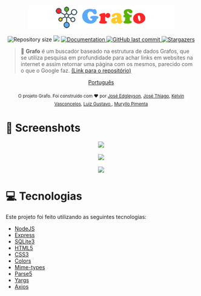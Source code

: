 <p align="center">
   <img src="./GrafoProject/src/images/grafo.png" width=""/>
</p>

<p align="center">
	
  <img alt="Repository size" src="https://img.shields.io/github/repo-size/MurylloEx/Grafo?color=5aaafa">

  <img src="https://img.shields.io/badge/version-1.0.0-ff2626.svg?cacheSeconds=2592000" />
  <a href="https://github.com/MurylloEx/Grafo/#readme">
    <img alt="Documentation" src="https://img.shields.io/badge/documentation-yes-ffc926.svg" target="_blank" />
  </a>
   <a href="https://github.com/MurylloEx/Grafo/commits/master">
      <img alt="GitHub last commit" src="https://img.shields.io/github/last-commit/MurylloEx/Grafo?color=59b200">
  </a>
   <a href="https://github.com/MurylloEx/Grafo/stargazers">
      <img alt="Stargazers" src="https://img.shields.io/github/stars/MurylloEx/Grafo?color=ff2626&logo=github">
   </a>
</p>

> 📑 **Grafo** é um buscador baseado na estrutura de dados Grafos, que se utiliza pesquisa em profundidade para achar links em websites na internet e assim retornar uma página com os mesmos, parecido com o que o Google faz. [(Link para o repositório)](https://github.com/MurylloEx/Grafo)

<p align="center">
    <a href="README.md">Português</a>
</p>

<div align="center">
  <sub>O projeto Grafo. Foi construído com ❤︎ por
    <a href="https://github.com/#">José Edgleyson</a>, <a href="https://github.com/#">José Thiago</a>, <a href="https://github.com/KelvinVasconcelos">Kelvin Vasconcelos</a>, <a href="https://github.com/tonicprism">Luiz Gustavo </a>, <a href="https://github.com/MurylloEx">Muryllo Pimenta</a>
  </sub>
</div>

# 📸 Screenshots

<p align="center">
   <img src="https://user-images.githubusercontent.com/32225687/98737839-960d2b00-2385-11eb-8445-cc7b70f8da15.png" />
</p>
<p align="center">
   <img src="https://user-images.githubusercontent.com/32225687/98738035-dd93b700-2385-11eb-9b0d-fe8e5cbe8b40.png" />
</p>
<p align="center">
   <img src="https://user-images.githubusercontent.com/32225687/98738093-f308e100-2385-11eb-84ca-3527b0944552.png" />
</p>

# :computer: Tecnologias

Este projeto foi feito utilizando as seguintes tecnologias:

- [NodeJS](https://nodejs.org/en/about/)
- [Express](https://expressjs.com/pt-br/)
- [SQLite3](https://www.npmjs.com/package/sqlite3)
- [HTML5](https://developer.mozilla.org/pt-BR/docs/Web/HTML/HTML5)
- [CSS3](https://developer.mozilla.org/pt-BR/docs/Web/CSS)
- [Colors](https://www.npmjs.com/package/colors)
- [Mime-types](https://www.npmjs.com/package/mime-types)
- [Parse5](https://www.npmjs.com/package/parse5)
- [Yargs](https://www.npmjs.com/package/yargs)
- [Axios](https://www.npmjs.com/package/axios)
